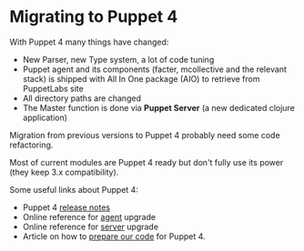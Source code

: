 # Migrating to Puppet 4

With Puppet 4 many things have changed:

- New Parser, new Type system, a lot of code tuning
- Puppet agent and its components (facter, mcollective and the relevant stack) is shipped with All In One package (AIO) to retrieve from PuppetLabs site
- All directory paths are changed
- The Master function is done via **Puppet Server** (a new dedicated clojure application)

Migration from previous versions to Puppet 4 probably need some code refactoring.

Most of current modules are Puppet 4 ready but don't fully use its power (they keep 3.x compatibility).

Some useful links about Puppet 4:

- Puppet 4 [release notes](https://docs.puppetlabs.com/puppet/4.0/reference/release_notes.html)
- Online reference for [agent](https://docs.puppetlabs.com/puppet/4.0/reference/upgrade_agent.html) upgrade
- Online reference for [server](https://docs.puppetlabs.com/puppet/4.0/reference/upgrade_server.html) upgrade
- Article on how to [prepare our code](http://www.camptocamp.com/en/actualite/getting-code-ready-puppet-4/) for Puppet 4.
